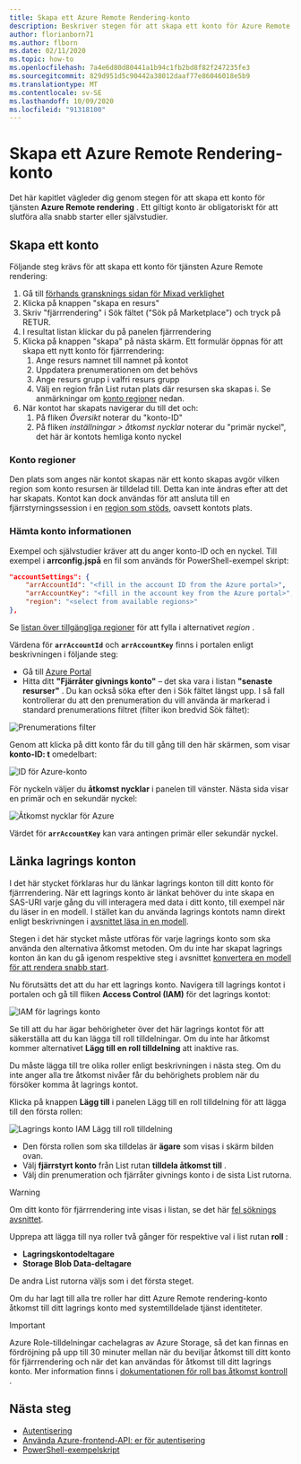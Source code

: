 ```yaml
---
title: Skapa ett Azure Remote Rendering-konto
description: Beskriver stegen för att skapa ett konto för Azure Remote rendering
author: florianborn71
ms.author: flborn
ms.date: 02/11/2020
ms.topic: how-to
ms.openlocfilehash: 7a4e6d80d80441a1b94c1fb2bd8f82f247235fe3
ms.sourcegitcommit: 829d951d5c90442a38012daaf77e86046018e5b9
ms.translationtype: MT
ms.contentlocale: sv-SE
ms.lasthandoff: 10/09/2020
ms.locfileid: "91318100"
---
```

# <a name="create-an-azure-remote-rendering-account"></a>Skapa ett Azure Remote Rendering-konto

Det här kapitlet vägleder dig genom stegen för att skapa ett konto för tjänsten **Azure Remote rendering** . Ett giltigt konto är obligatoriskt för att slutföra alla snabb starter eller självstudier.

## <a name="create-an-account"></a>Skapa ett konto

Följande steg krävs för att skapa ett konto för tjänsten Azure Remote rendering:

1. Gå till [förhands gransknings sidan för Mixad verklighet](https://aka.ms/MixedRealityPrivatePreview)
1. Klicka på knappen "skapa en resurs"
1. Skriv "fjärrrendering" i Sök fältet ("Sök på Marketplace") och tryck på RETUR.
1. I resultat listan klickar du på panelen fjärrrendering
1. Klicka på knappen "skapa" på nästa skärm. Ett formulär öppnas för att skapa ett nytt konto för fjärrrendering:
    1. Ange resurs namnet till namnet på kontot
    1. Uppdatera prenumerationen om det behövs
    1. Ange resurs grupp i valfri resurs grupp
    1. Välj en region från List rutan plats där resursen ska skapas i. Se anmärkningar om [konto regioner](create-an-account.md#account-regions) nedan.
1. När kontot har skapats navigerar du till det och:
    1. På fliken *Översikt* noterar du "konto-ID"
    1. På fliken *inställningar > åtkomst nycklar* noterar du "primär nyckel", det här är kontots hemliga konto nyckel

### <a name="account-regions"></a>Konto regioner
Den plats som anges när kontot skapas när ett konto skapas avgör vilken region som konto resursen är tilldelad till. Detta kan inte ändras efter att det har skapats. Kontot kan dock användas för att ansluta till en fjärrstyrningssession i en [region som stöds](./../reference/regions.md), oavsett kontots plats.

### <a name="retrieve-the-account-information"></a>Hämta konto informationen

Exempel och självstudier kräver att du anger konto-ID och en nyckel. Till exempel i **arrconfig.jspå** en fil som används för PowerShell-exempel skript:

```json
"accountSettings": {
    "arrAccountId": "<fill in the account ID from the Azure portal>",
    "arrAccountKey": "<fill in the account key from the Azure portal>",
    "region": "<select from available regions>"
},
```

Se [listan över tillgängliga regioner](../reference/regions.md) för att fylla i alternativet *region* .

Värdena för **`arrAccountId`** och **`arrAccountKey`** finns i portalen enligt beskrivningen i följande steg:

* Gå till [Azure Portal](https://www.portal.azure.com)
* Hitta ditt **"Fjärråter givnings konto"** – det ska vara i listan **"senaste resurser"** . Du kan också söka efter den i Sök fältet längst upp. I så fall kontrollerar du att den prenumeration du vill använda är markerad i standard prenumerations filtret (filter ikon bredvid Sök fältet):

![Prenumerations filter](./media/azure-subscription-filter.png)

Genom att klicka på ditt konto får du till gång till den här skärmen, som visar  **konto-ID: t** omedelbart:

![ID för Azure-konto](./media/azure-account-id.png)

För nyckeln väljer du **åtkomst nycklar** i panelen till vänster. Nästa sida visar en primär och en sekundär nyckel:

![Åtkomst nycklar för Azure](./media/azure-account-primary-key.png)

Värdet för **`arrAccountKey`** kan vara antingen primär eller sekundär nyckel.

## <a name="link-storage-accounts"></a>Länka lagrings konton

I det här stycket förklaras hur du länkar lagrings konton till ditt konto för fjärrrendering. När ett lagrings konto är länkat behöver du inte skapa en SAS-URI varje gång du vill interagera med data i ditt konto, till exempel när du läser in en modell. I stället kan du använda lagrings kontots namn direkt enligt beskrivningen i [avsnittet läsa in en modell](../concepts/models.md#loading-models).

Stegen i det här stycket måste utföras för varje lagrings konto som ska använda den alternativa åtkomst metoden. Om du inte har skapat lagrings konton än kan du gå igenom respektive steg i avsnittet [konvertera en modell för att rendera snabb start](../quickstarts/convert-model.md#storage-account-creation).

Nu förutsätts det att du har ett lagrings konto. Navigera till lagrings kontot i portalen och gå till fliken **Access Control (IAM)** för det lagrings kontot:

![IAM för lagrings konto](./media/azure-storage-account.png)

 Se till att du har ägar behörigheter över det här lagrings kontot för att säkerställa att du kan lägga till roll tilldelningar. Om du inte har åtkomst kommer alternativet **Lägg till en roll tilldelning** att inaktive ras.

 Du måste lägga till tre olika roller enligt beskrivningen i nästa steg. Om du inte anger alla tre åtkomst nivåer får du behörighets problem när du försöker komma åt lagrings kontot.

 Klicka på knappen **Lägg till** i panelen Lägg till en roll tilldelning för att lägga till den första rollen:

![Lagrings konto IAM Lägg till roll tilldelning](./media/azure-add-role-assignment.png)

* Den första rollen som ska tilldelas är **ägare** som visas i skärm bilden ovan.
* Välj **fjärrstyrt konto** från List rutan **tilldela åtkomst till** .
* Välj din prenumeration och fjärråter givnings konto i de sista List rutorna.

> [!WARNING]
> Om ditt konto för fjärrrendering inte visas i listan, se det här [fel söknings avsnittet](../resources/troubleshoot.md#cant-link-storage-account-to-arr-account).

Upprepa att lägga till nya roller två gånger för respektive val i list rutan **roll** :

* **Lagringskontodeltagare**
* **Storage Blob Data-deltagare**

De andra List rutorna väljs som i det första steget.

Om du har lagt till alla tre roller har ditt Azure Remote rendering-konto åtkomst till ditt lagrings konto med systemtilldelade tjänst identiteter.
> [!IMPORTANT]
> Azure Role-tilldelningar cachelagras av Azure Storage, så det kan finnas en fördröjning på upp till 30 minuter mellan när du beviljar åtkomst till ditt konto för fjärrrendering och när det kan användas för åtkomst till ditt lagrings konto. Mer information finns i [dokumentationen för roll bas åtkomst kontroll](https://docs.microsoft.com/azure/role-based-access-control/troubleshooting#role-assignment-changes-are-not-being-detected) .

## <a name="next-steps"></a>Nästa steg

* [Autentisering](authentication.md)
* [Använda Azure-frontend-API: er för autentisering](frontend-apis.md)
* [PowerShell-exempelskript](../samples/powershell-example-scripts.md)
